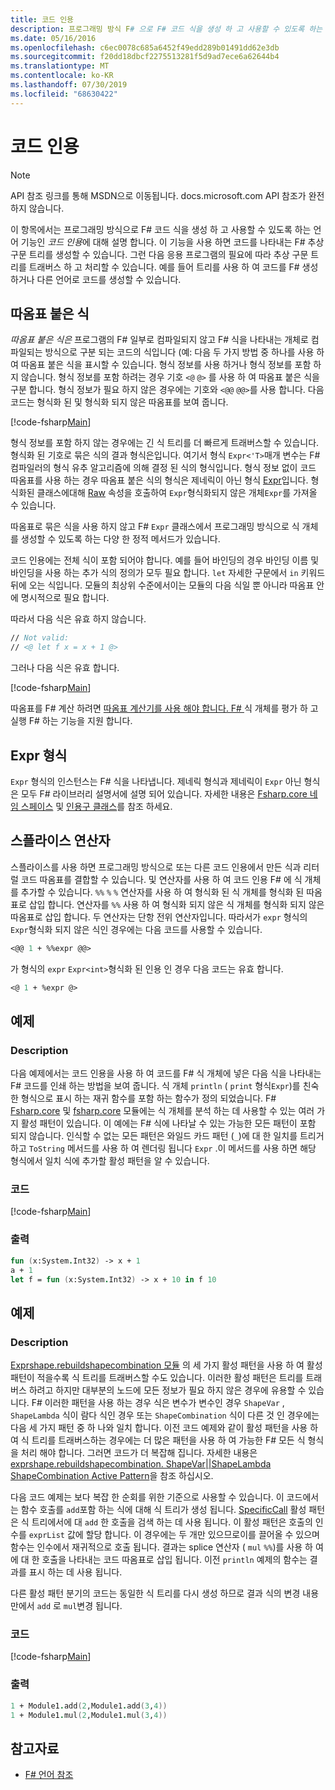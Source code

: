 ```yaml
---
title: 코드 인용
description: 프로그래밍 방식 F# 으로 F# 코드 식을 생성 하 고 사용할 수 있도록 하는 언어 기능인 코드 인용에 대해 알아봅니다.
ms.date: 05/16/2016
ms.openlocfilehash: c6ec0078c685a6452f49edd289b01491dd62e3db
ms.sourcegitcommit: f20dd18dbcf2275513281f5d9ad7ece6a62644b4
ms.translationtype: MT
ms.contentlocale: ko-KR
ms.lasthandoff: 07/30/2019
ms.locfileid: "68630422"
---
```

# <a name="code-quotations"></a>코드 인용

> [!NOTE]
> API 참조 링크를 통해 MSDN으로 이동됩니다.  docs.microsoft.com API 참조가 완전하지 않습니다.

이 항목에서는 프로그래밍 방식으로 F# 코드 식을 생성 하 고 사용할 수 있도록 하는 언어 기능인 *코드 인용*에 대해 설명 합니다. 이 기능을 사용 하면 코드를 나타내는 F# 추상 구문 트리를 생성할 수 있습니다. 그런 다음 응용 프로그램의 필요에 따라 추상 구문 트리를 트래버스 하 고 처리할 수 있습니다. 예를 들어 트리를 사용 하 여 코드를 F# 생성 하거나 다른 언어로 코드를 생성할 수 있습니다.

## <a name="quoted-expressions"></a>따옴표 붙은 식

*따옴표 붙은 식은* 프로그램의 F# 일부로 컴파일되지 않고 F# 식을 나타내는 개체로 컴파일되는 방식으로 구분 되는 코드의 식입니다 (예: 다음 두 가지 방법 중 하나를 사용 하 여 따옴표 붙은 식을 표시할 수 있습니다. 형식 정보를 사용 하거나 형식 정보를 포함 하지 않습니다. 형식 정보를 포함 하려는 경우 기호 `<@` `@>` 를 사용 하 여 따옴표 붙은 식을 구분 합니다. 형식 정보가 필요 하지 않은 경우에는 기호와 `<@@` `@@>`를 사용 합니다. 다음 코드는 형식화 된 및 형식화 되지 않은 따옴표를 보여 줍니다.

[!code-fsharp[Main](~/samples/snippets/fsharp/lang-ref-3/snippet501.fs)]

형식 정보를 포함 하지 않는 경우에는 긴 식 트리를 더 빠르게 트래버스할 수 있습니다. 형식화 된 기호로 묶은 식의 결과 형식은입니다. 여기서 형식 `Expr<'T>`매개 변수는 F# 컴파일러의 형식 유추 알고리즘에 의해 결정 된 식의 형식입니다. 형식 정보 없이 코드 따옴표를 사용 하는 경우 따옴표 붙은 식의 형식은 제네릭이 아닌 형식 [Expr](https://msdn.microsoft.com/library/ed6a2caf-69d4-45c2-ab97-e9b3be9bce65)입니다. 형식화된 클래스에대해 [Raw](https://msdn.microsoft.com/library/47fb94f1-e77f-4c68-aabc-2b0ba40d59c2) 속성을 호출하여 `Expr`형식화되지 않은 개체`Expr`를 가져올 수 있습니다.

따옴표로 묶은 식을 사용 하지 않고 F# `Expr` 클래스에서 프로그래밍 방식으로 식 개체를 생성할 수 있도록 하는 다양 한 정적 메서드가 있습니다.

코드 인용에는 전체 식이 포함 되어야 합니다. 예를 들어 바인딩의 경우 바인딩 이름 및 바인딩을 사용 하는 추가 식의 정의가 모두 필요 합니다. `let` 자세한 구문에서 `in` 키워드 뒤에 오는 식입니다. 모듈의 최상위 수준에서이는 모듈의 다음 식일 뿐 아니라 따옴표 안에 명시적으로 필요 합니다.

따라서 다음 식은 유효 하지 않습니다.

```fsharp
// Not valid:
// <@ let f x = x + 1 @>
```

그러나 다음 식은 유효 합니다.

[!code-fsharp[Main](~/samples/snippets/fsharp/lang-ref-3/snippet502.fs)]

따옴표를 F# 계산 하려면 [따옴표 계산기를 사용 해야 합니다. F# ](https://github.com/fsprojects/FSharp.Quotations.Evaluator) 식 개체를 평가 하 고 실행 F# 하는 기능을 지원 합니다.

## <a name="expr-type"></a>Expr 형식

`Expr` 형식의 인스턴스는 F# 식을 나타냅니다. 제네릭 형식과 제네릭이 `Expr` 아닌 형식은 모두 F# 라이브러리 설명서에 설명 되어 있습니다. 자세한 내용은 [Fsharp.core 네임 스페이스](https://msdn.microsoft.com/visualfsharpdocs/conceptual/microsoft.fsharp.quotations-namespace-%5bfsharp%5d) 및 [인용구 클래스](https://msdn.microsoft.com/visualfsharpdocs/conceptual/quotations.expr-class-%5bfsharp%5d)를 참조 하세요.

## <a name="splicing-operators"></a>스플라이스 연산자

스플라이스를 사용 하면 프로그래밍 방식으로 또는 다른 코드 인용에서 만든 식과 리터럴 코드 따옴표를 결합할 수 있습니다. 및 연산자를 사용 하 여 코드 인용 F# 에 식 개체를 추가할 수 있습니다. `%%` `%` `%` 연산자를 사용 하 여 형식화 된 식 개체를 형식화 된 따옴표로 삽입 합니다. 연산자를 `%%` 사용 하 여 형식화 되지 않은 식 개체를 형식화 되지 않은 따옴표로 삽입 합니다. 두 연산자는 단항 전위 연산자입니다. 따라서가 `expr` 형식의 `Expr`형식화 되지 않은 식인 경우에는 다음 코드를 사용할 수 있습니다.

```fsharp
<@@ 1 + %%expr @@>
```

가 형식의 `expr` `Expr<int>`형식화 된 인용 인 경우 다음 코드는 유효 합니다.

```fsharp
<@ 1 + %expr @>
```

## <a name="example"></a>예제

### <a name="description"></a>Description

다음 예제에서는 코드 인용을 사용 하 여 코드를 F# 식 개체에 넣은 다음 식을 나타내는 F# 코드를 인쇄 하는 방법을 보여 줍니다. 식 개체 `println` ( `print` 형식`Expr`)를 친숙 한 형식으로 표시 하는 재귀 함수를 포함 하는 함수가 정의 되었습니다. F# [Fsharp.core](https://msdn.microsoft.com/library/093944a9-c752-403a-8983-5fcd5dbf92a4) 및 [fsharp.core](https://msdn.microsoft.com/library/d2434a6e-ae7b-4f3d-b567-c162938bc9cd) 모듈에는 식 개체를 분석 하는 데 사용할 수 있는 여러 가지 활성 패턴이 있습니다. 이 예에는 F# 식에 나타날 수 있는 가능한 모든 패턴이 포함 되지 않습니다. 인식할 수 없는 모든 패턴은 와일드 카드 패턴 (`_`)에 대 한 일치를 트리거하고 `ToString` 메서드를 사용 하 여 렌더링 됩니다 `Expr` .이 메서드를 사용 하면 해당 형식에서 일치 식에 추가할 활성 패턴을 알 수 있습니다.

### <a name="code"></a>코드

[!code-fsharp[Main](~/samples/snippets/fsharp/lang-ref-3/snippet601.fs)]

### <a name="output"></a>출력

```fsharp
fun (x:System.Int32) -> x + 1
a + 1
let f = fun (x:System.Int32) -> x + 10 in f 10
```

## <a name="example"></a>예제

### <a name="description"></a>Description

[Exprshape.rebuildshapecombination 모듈](https://msdn.microsoft.com/library/7685150e-2432-4d39-9338-57292eff18de) 의 세 가지 활성 패턴을 사용 하 여 활성 패턴이 적을수록 식 트리를 트래버스할 수도 있습니다. 이러한 활성 패턴은 트리를 트래버스 하려고 하지만 대부분의 노드에 모든 정보가 필요 하지 않은 경우에 유용할 수 있습니다. F# 이러한 패턴을 사용 하는 경우 식은 변수가 변수인 경우 `ShapeVar` , `ShapeLambda` 식이 람다 식인 경우 또는 `ShapeCombination` 식이 다른 것 인 경우에는 다음 세 가지 패턴 중 하 나와 일치 합니다. 이전 코드 예제와 같이 활성 패턴을 사용 하 여 식 트리를 트래버스하는 경우에는 더 많은 패턴을 사용 하 여 가능한 F# 모든 식 형식을 처리 해야 합니다. 그러면 코드가 더 복잡해 집니다. 자세한 내용은 [exprshape.rebuildshapecombination. ShapeVar&#124;&#124;ShapeLambda ShapeCombination Active Pattern](https://msdn.microsoft.com/visualfsharpdocs/conceptual/exprshape.shapevarhshapelambdahshapecombination-active-pattern-%5bfsharp%5d)을 참조 하십시오.

다음 코드 예제는 보다 복잡 한 순회를 위한 기준으로 사용할 수 있습니다. 이 코드에서는 함수 호출를 `add`포함 하는 식에 대해 식 트리가 생성 됩니다. [SpecificCall](https://msdn.microsoft.com/library/05a77b21-20fe-4b9a-8e07-aa999538198d) 활성 패턴은 식 트리에서에 대 `add` 한 호출을 검색 하는 데 사용 됩니다. 이 활성 패턴은 호출의 인수를 `exprList` 값에 할당 합니다. 이 경우에는 두 개만 있으므로이를 끌어올 수 있으며 함수는 인수에서 재귀적으로 호출 됩니다. 결과는 splice 연산자 ( `mul` `%%`)를 사용 하 여에 대 한 호출을 나타내는 코드 따옴표로 삽입 됩니다. 이전 `println` 예제의 함수는 결과를 표시 하는 데 사용 됩니다.

다른 활성 패턴 분기의 코드는 동일한 식 트리를 다시 생성 하므로 결과 식의 변경 내용만에서 `add` 로 `mul`변경 됩니다.

### <a name="code"></a>코드

[!code-fsharp[Main](~/samples/snippets/fsharp/lang-ref-3/snippet701.fs)]

### <a name="output"></a>출력

```fsharp
1 + Module1.add(2,Module1.add(3,4))
1 + Module1.mul(2,Module1.mul(3,4))
```

## <a name="see-also"></a>참고자료

- [F# 언어 참조](index.md)
